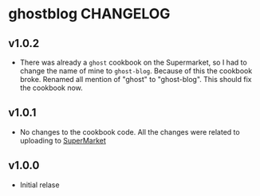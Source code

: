 ghostblog CHANGELOG
===================

v1.0.2
------
- There was already a `ghost` cookbook on the Supermarket, so I had to change the name of mine to `ghost-blog`. Because of this the cookbook broke. Renamed all mention of "ghost" to "ghost-blog". This should fix the cookbook now.

v1.0.1
------
- No changes to the cookbook code. All the changes were related to uploading to [SuperMarket](https://supermarket.chef.io/cookbooks)

v1.0.0
------
- Initial relase
